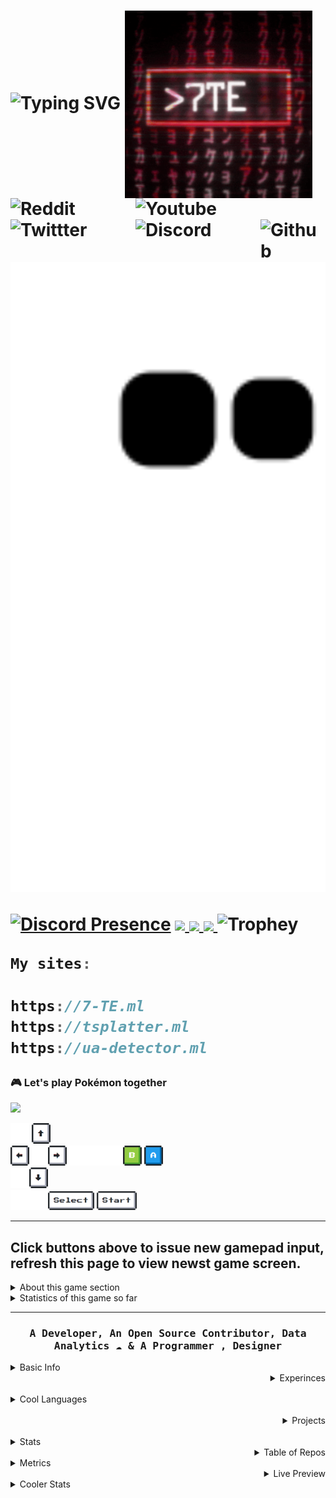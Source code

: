 
<h1 <a href="https://git.io/typing-svg"> <img src="https://readme-typing-svg.herokuapp.com?font=Share+Tech+Mono&size=35&pause=1000&color=00F747&center=true&vCenter=true&width=435&lines=Hi+Im+7TE;I+like+coding+on+Linux;Reading;Gaming" alt="Typing SVG" /></a> 
<a href="https://raw.githubusercontent.com/7-TE/7-TE/master/imgs/epic.png">
  <img align="center" alt="7TE" width="300px" src="https://raw.githubusercontent.com/7-TE/7-TE/master/imgs/epic.png" />
</a>
<a href="https://www.reddit.com/u/7--TE">
  <img align="left" alt="Reddit" width="200px" src="https://img.shields.io/reddit/user-karma/combined/7--TE?style=social" />
</a>
<a href="https://www.youtube.com/channel/UCPopihIU8LMr6T9FCligVHA">
  <img align="left" alt="Youtube" width="200px" src="https://img.shields.io/youtube/channel/subscribers/UCPopihIU8LMr6T9FCligVHA?style=social" />
</a>
<a href="https://twitter.com/_7TE_">
  <img align="left" alt="Twittter" width="200px" src="https://img.shields.io/twitter/follow/_7TE_?style=social" />
</a>
<a href="https://discord.gg/tsplatter">
  <img align="left" alt="Discord" width="200px" src="https://img.shields.io/discord/839509320231813181?logo=Discord&style=for-the-badge" />
</a>
<a href="https://github.com/7-TE">
  <img align="left" alt="Github" width="100px" src="https://img.shields.io/badge/Github-181717?style=for-the-badge&logo=Github&logoColor=white" />
</a>
<p align="left">
<img width="1000" src="https://raw.githubusercontent.com/7-TE/7-TE/master/assets/github-snake.svg" />
</p>

[![Discord Presence](https://lanyard.cnrad.dev/api/838761858683895819)](https://discord.com/users/838761858683895819)
<a href="https://spotify-github-profile.vercel.app/api/view.svg?uid=312nmdkk6gbt3qvvyfryg7yhw2eu&redirect=true">
    <img src="https://spotify-github-profile.vercel.app/api/view.svg?uid=312nmdkk6gbt3qvvyfryg7yhw2eu&cover_image=true&theme=default&show_offline=true&background_color=121212&bar_color=53b14f&bar_color_cover=true">
  </a>
<a href="https://github.com/7-TE/github-readme-stats">
  <img align="center" src="https://github-readme-stats.vercel.app/api?username=7TE&show_icons=true&theme=discord_old_blurple&line_height=27" />
</a>
<a href="https://github.com/7-TE/7-TE">
  <img align="center" src="https://github-readme-stats.vercel.app/api/top-langs/?username=7-TE&langs_count=5)&theme=discord_old_blurple" />
</a>
![Trophey](https://github-profile-trophy.vercel.app/?username=7-TE&theme=discord)

```js
My sites:

https://7-TE.ml
https://tsplatter.ml
https://ua-detector.ml
```
 

### 🎮 Let's play Pokémon together
<img src="https://toy.aoaoao.me/image" width="300"/> 

<img src="https://raw.githubusercontent.com/7-TE/7-TE/master/img/blank.png" width="30"/> <a href="https://toy.aoaoao.me/control?button=2&callback=https://github.com/7-TE"><img src="https://raw.githubusercontent.com/7-TE/7-TE/master/img/up.png" width="30"/></a>
<br><a href="https://toy.aoaoao.me/control?button=1&callback=https://github.com/7-TE"><img src="https://raw.githubusercontent.com/7-TE/7-TE/master/img/left.png" width="30"/></a><img src="https://raw.githubusercontent.com/7-TE/7-TE/master/img/blank.png" width="30"/><a href="https://toy.aoaoao.me/control?button=0&callback=https://github.com/7-TE"><img src="https://raw.githubusercontent.com/7-TE/7-TE/master/img/right.png" width="30"/></a><img src="https://raw.githubusercontent.com/7-TE/7-TE/master/img/blank.png" width="30"/><img src="https://raw.githubusercontent.com/7-TE/7-TE/master/img/blank.png" width="30"/><img src="https://raw.githubusercontent.com/7-TE/7-TE/master/img/blank.png" width="30"/><a href="https://toy.aoaoao.me/control?button=5&callback=https://github.com/7-TE"><img src="https://raw.githubusercontent.com/7-TE/7-TE/master/img/B.png" width="30"/></a> <a href="https://toy.aoaoao.me/control?button=4&callback=https://github.com/7-TE"><img src="https://raw.githubusercontent.com/7-TE/7-TE/master/img/A.png" width="30"/></a>
<br><a href="https://toy.aoaoao.me/control?button=3&callback=https://github.com/7-TE"><img src="https://raw.githubusercontent.com/7-TE/7-TE/master/img/blank.png" width="30"/><img src="https://raw.githubusercontent.com/7-TE/7-TE/master/img/down.png" width="30"/></a>
<br><img src="https://raw.githubusercontent.com/7-TE/7-TE/master/img/blank.png" width="30"/><img src="https://raw.githubusercontent.com/7-TE/7-TE/master/img/blank.png" width="30"/><a href="https://toy.aoaoao.me/control?button=6&callback=https://github.com/7-TE"><img src="https://raw.githubusercontent.com/7-TE/7-TE/master/img/select.png" height="30"/></a> <a href="https://toy.aoaoao.me/control?button=7&callback=https://github.com/7-TE"><img src="https://raw.githubusercontent.com/7-TE/7-TE/master/img/start.png" height="30" /></a>





-----

## Click buttons above to issue new gamepad input, refresh this page to view newst game screen.

<details><summary>About this game section</summary>
  
  The section is developed based on my previopus GameBoy emulator project [Gameboy.Live](https://github.com/7-TE/gameboy.live), you can use this project to deploy your own "cloud gaming server".
</details>

<details><summary>Statistics of this game so far</summary>
  <img src="https://playground.aoaoao.me/Api/GBStatistic" />
</details>

-----




<p align="center"><h3 align="center"><samp> A Developer, An Open Source Contributor, Data Analytics ☁  & A Programmer , Designer  </samp></h3></p>

<div>
  <details><summary>Basic Info</summary>
<img align="right" src="https://raw.githubusercontent.com/7-TE/chip/main/chip-guy-fixed.gif" width="55%"/>
- 👷 <samp>15 years old
  
- 🔭 <samp>My main focus is on developing, designing, analysing and visualising.
  
- ✍🏻 <samp>I have done 276 Internships till now, fourty four of them were Web Development and two hundred thirty two in Wordpress Development.
  
- 💬 <samp>Ask me about Web Development, Data Analytics and visualization.
  
- 🤔 <samp>I’m proficient in tools like Google Docs, Google Slides and Schoology.
  
- ⚡ <samp>Fun fact: I am heterosexual.
  </details>
</div>

<div align="right">
  <details><summary>Experinces</summary>
   <img align="left" src="https://raw.githubusercontent.com/7-TE/chip/main/ezgif.com-gif-maker.gif" width="10%"/>

- 👷 <samp>Web Design Intern at Eric Frank (Feb 22, 1732- May 4, 2022)(105,993 days) - Internshala<br>
- 👨🏾‍💻 <samp>Web Development Intern at Thingroupy (May 18, 2007- May 4, 2022)(5,466 days) - Internshala<br>
- 🕵🏻 <samp>Wordpress Development Intern at StartupHill(Dec 26 2012 - May 4, 2022)<br>
- ☄️ <samp>Volunteer at various Non Profits such as Walmart, Amazon, Apple, CVS, AT&T, and Google<br>
  <img alt="Night Coding" src="https://i.imgur.com/rTZkf4K.gif" width="40%" align="right"/>
</div>
<br>
<details><summary>Cool Languages</summary>

![Python](https://img.shields.io/badge/-Python-000?style=for-the-badge&logo=appveyor&logo=python)&nbsp;
![JavaScript](https://img.shields.io/badge/-JavaScript-000?style=for-the-badge&logo=javascript)&nbsp;
![Java](https://img.shields.io/badge/-Java-000?style=for-the-badge&logo=Java&logoColor=FFA518)&nbsp;
![C](https://img.shields.io/badge/-C-000?style=for-the-badge&logo=C&logoColor=A8B9CC)&nbsp;
![C++](https://img.shields.io/badge/-C++-000?style=for-the-badge&logo=C%2B%2B&logoColor=00599C)&nbsp;
![R (Statistics)](https://img.shields.io/badge/-R-000?style=for-the-badge&logo=R&logoColor=276DC3)\
![React](https://img.shields.io/badge/-React-000?style=for-the-badge&logo=react)&nbsp;
![Node.js](https://img.shields.io/badge/-Node.js-000?style=for-the-badge&logo=node.js)&nbsp;
![Django](https://img.shields.io/badge/-Django-000?style=for-the-badge&logo=django&logoColor=092E20)&nbsp;
![Flask](https://img.shields.io/badge/-Flask-000?style=for-the-badge&logo=flask)&nbsp;
![Bootstrap](https://img.shields.io/badge/-Bootstrap-000?style=for-the-badge&logo=bootstrap&logoColor=563D7C)\
![HTML](https://img.shields.io/badge/-HTML-000?style=for-the-badge&logo=HTML5)&nbsp;
![CSS](https://img.shields.io/badge/-CSS-000?style=for-the-badge&logo=CSS3&logoColor=1572B6)&nbsp;
![Git](https://img.shields.io/badge/-Git-000?style=for-the-badge&logo=git)&nbsp;
![GitHub](https://img.shields.io/badge/-GitHub-000?style=for-the-badge&logo=github)&nbsp;
![Visual Studio Code](https://img.shields.io/badge/-Visual%20Studio%20Code-000?style=for-the-badge&logo=visual-studio-code&logoColor=007ACC)&nbsp;
![RStudio](https://img.shields.io/badge/-RStudio-000?style=for-the-badge&logo=rstudio)&nbsp;
<p align="left"> 
<a href="https://heroku.com" target="_blank"> <img src="https://www.vectorlogo.zone/logos/heroku/heroku-icon.svg" alt="heroku" width="50" height="50" style="margin:0 15px"/> </a> 
  <h3 align="left">Connect with me:</h3>
<p align="left">
<a href="https://codepen.io/7te" target="blank"><img align="center" src="https://raw.githubusercontent.com/rahuldkjain/github-profile-readme-generator/master/src/images/icons/Social/codepen.svg" alt="7te" height="30" width="40" /></a>
<a href="https://dev.to/7te" target="blank"><img align="center" src="https://raw.githubusercontent.com/rahuldkjain/github-profile-readme-generator/master/src/images/icons/Social/devto.svg" alt="7te" height="30" width="40" /></a>
<a href="https://twitter.com/7te" target="blank"><img align="center" src="https://raw.githubusercontent.com/rahuldkjain/github-profile-readme-generator/master/src/images/icons/Social/twitter.svg" alt="7te" height="30" width="40" /></a>
<a href="https://linkedin.com/in/7te" target="blank"><img align="center" src="https://raw.githubusercontent.com/rahuldkjain/github-profile-readme-generator/master/src/images/icons/Social/linked-in-alt.svg" alt="7te" height="30" width="40" /></a>
<a href="https://stackoverflow.com/users/20452747" target="blank"><img align="center" src="https://raw.githubusercontent.com/rahuldkjain/github-profile-readme-generator/master/src/images/icons/Social/stack-overflow.svg" alt="20452747" height="30" width="40" /></a>
<a href="https://codesandbox.com/7te" target="blank"><img align="center" src="https://raw.githubusercontent.com/rahuldkjain/github-profile-readme-generator/master/src/images/icons/Social/codesandbox.svg" alt="7te" height="30" width="40" /></a>
<a href="https://kaggle.com/7te" target="blank"><img align="center" src="https://raw.githubusercontent.com/rahuldkjain/github-profile-readme-generator/master/src/images/icons/Social/kaggle.svg" alt="7te" height="30" width="40" /></a>
<a href="https://fb.com/7te" target="blank"><img align="center" src="https://raw.githubusercontent.com/rahuldkjain/github-profile-readme-generator/master/src/images/icons/Social/facebook.svg" alt="7te" height="30" width="40" /></a>
<a href="https://instagram.com/7te" target="blank"><img align="center" src="https://raw.githubusercontent.com/rahuldkjain/github-profile-readme-generator/master/src/images/icons/Social/instagram.svg" alt="7te" height="30" width="40" /></a>
<a href="https://dribbble.com/7te" target="blank"><img align="center" src="https://raw.githubusercontent.com/rahuldkjain/github-profile-readme-generator/master/src/images/icons/Social/dribbble.svg" alt="7te" height="30" width="40" /></a>
<a href="https://www.behance.net/7te" target="blank"><img align="center" src="https://raw.githubusercontent.com/rahuldkjain/github-profile-readme-generator/master/src/images/icons/Social/behance.svg" alt="7te" height="30" width="40" /></a>
<a href="https://hashnode.com/@7te" target="blank"><img align="center" src="https://raw.githubusercontent.com/rahuldkjain/github-profile-readme-generator/master/src/images/icons/Social/hashnode.svg" alt="@7te" height="30" width="40" /></a>
<a href="https://medium.com/@7te" target="blank"><img align="center" src="https://raw.githubusercontent.com/rahuldkjain/github-profile-readme-generator/master/src/images/icons/Social/medium.svg" alt="@7te" height="30" width="40" /></a>
<a href="https://www.youtube.com/c/7te" target="blank"><img align="center" src="https://raw.githubusercontent.com/rahuldkjain/github-profile-readme-generator/master/src/images/icons/Social/youtube.svg" alt="7te" height="30" width="40" /></a>
<a href="https://www.codechef.com/users/7te" target="blank"><img align="center" src="https://cdn.jsdelivr.net/npm/simple-icons@3.1.0/icons/codechef.svg" alt="7te" height="30" width="40" /></a>
<a href="https://www.hackerrank.com/7te" target="blank"><img align="center" src="https://raw.githubusercontent.com/rahuldkjain/github-profile-readme-generator/master/src/images/icons/Social/hackerrank.svg" alt="7te" height="30" width="40" /></a>
<a href="https://codeforces.com/profile/7te" target="blank"><img align="center" src="https://raw.githubusercontent.com/rahuldkjain/github-profile-readme-generator/master/src/images/icons/Social/codeforces.svg" alt="7te" height="30" width="40" /></a>
<a href="https://www.leetcode.com/7te" target="blank"><img align="center" src="https://raw.githubusercontent.com/rahuldkjain/github-profile-readme-generator/master/src/images/icons/Social/leet-code.svg" alt="7te" height="30" width="40" /></a>
<a href="https://www.hackerearth.com/@7te" target="blank"><img align="center" src="https://raw.githubusercontent.com/rahuldkjain/github-profile-readme-generator/master/src/images/icons/Social/hackerearth.svg" alt="@7te" height="30" width="40" /></a>
<a href="https://auth.geeksforgeeks.org/user/7te" target="blank"><img align="center" src="https://raw.githubusercontent.com/rahuldkjain/github-profile-readme-generator/master/src/images/icons/Social/geeks-for-geeks.svg" alt="7te" height="30" width="40" /></a>
<a href="https://www.topcoder.com/members/7te" target="blank"><img align="center" src="https://raw.githubusercontent.com/rahuldkjain/github-profile-readme-generator/master/src/images/icons/Social/topcoder.svg" alt="7te" height="30" width="40" /></a>
<a href="https://discord.gg/Fm7DCtmB6W" target="blank"><img align="center" src="https://raw.githubusercontent.com/rahuldkjain/github-profile-readme-generator/master/src/images/icons/Social/discord.svg" alt="Fm7DCtmB6W" height="30" width="40" /></a>
<a href="/https://www.reddit.com/r/politicalcompassmemes.rss" target="blank"><img align="center" src="https://raw.githubusercontent.com/rahuldkjain/github-profile-readme-generator/master/src/images/icons/Social/rss.svg" alt="https://www.reddit.com/r/politicalcompassmemes.rss" height="30" width="40" /></a>
</p>

<h3 align="left">Languages and Tools:</h3>
<p align="left"> <a href="https://developer.android.com" target="_blank" rel="noreferrer"> <img src="https://raw.githubusercontent.com/devicons/devicon/master/icons/android/android-original-wordmark.svg" alt="android" width="40" height="40"/> </a> <a href="https://www.gnu.org/software/bash/" target="_blank" rel="noreferrer"> <img src="https://www.vectorlogo.zone/logos/gnu_bash/gnu_bash-icon.svg" alt="bash" width="40" height="40"/> </a> <a href="https://www.w3schools.com/css/" target="_blank" rel="noreferrer"> <img src="https://raw.githubusercontent.com/devicons/devicon/master/icons/css3/css3-original-wordmark.svg" alt="css3" width="40" height="40"/> </a> <a href="https://www.docker.com/" target="_blank" rel="noreferrer"> <img src="https://raw.githubusercontent.com/devicons/devicon/master/icons/docker/docker-original-wordmark.svg" alt="docker" width="40" height="40"/> </a> <a href="https://www.electronjs.org" target="_blank" rel="noreferrer"> <img src="https://raw.githubusercontent.com/devicons/devicon/master/icons/electron/electron-original.svg" alt="electron" width="40" height="40"/> </a> <a href="https://cloud.google.com" target="_blank" rel="noreferrer"> <img src="https://www.vectorlogo.zone/logos/google_cloud/google_cloud-icon.svg" alt="gcp" width="40" height="40"/> </a> <a href="https://git-scm.com/" target="_blank" rel="noreferrer"> <img src="https://www.vectorlogo.zone/logos/git-scm/git-scm-icon.svg" alt="git" width="40" height="40"/> </a> <a href="https://golang.org" target="_blank" rel="noreferrer"> <img src="https://raw.githubusercontent.com/devicons/devicon/master/icons/go/go-original.svg" alt="go" width="40" height="40"/> </a> <a href="https://heroku.com" target="_blank" rel="noreferrer"> <img src="https://www.vectorlogo.zone/logos/heroku/heroku-icon.svg" alt="heroku" width="40" height="40"/> </a> <a href="https://www.w3.org/html/" target="_blank" rel="noreferrer"> <img src="https://raw.githubusercontent.com/devicons/devicon/master/icons/html5/html5-original-wordmark.svg" alt="html5" width="40" height="40"/> </a> <a href="https://www.java.com" target="_blank" rel="noreferrer"> <img src="https://raw.githubusercontent.com/devicons/devicon/master/icons/java/java-original.svg" alt="java" width="40" height="40"/> </a> <a href="https://developer.mozilla.org/en-US/docs/Web/JavaScript" target="_blank" rel="noreferrer"> <img src="https://raw.githubusercontent.com/devicons/devicon/master/icons/javascript/javascript-original.svg" alt="javascript" width="40" height="40"/> </a> <a href="https://www.linux.org/" target="_blank" rel="noreferrer"> <img src="https://raw.githubusercontent.com/devicons/devicon/master/icons/linux/linux-original.svg" alt="linux" width="40" height="40"/> </a> <a href="https://nodejs.org" target="_blank" rel="noreferrer"> <img src="https://raw.githubusercontent.com/devicons/devicon/master/icons/nodejs/nodejs-original-wordmark.svg" alt="nodejs" width="40" height="40"/> </a> <a href="https://www.photoshop.com/en" target="_blank" rel="noreferrer"> <img src="https://raw.githubusercontent.com/devicons/devicon/master/icons/photoshop/photoshop-line.svg" alt="photoshop" width="40" height="40"/> </a> <a href="https://www.php.net" target="_blank" rel="noreferrer"> <img src="https://raw.githubusercontent.com/devicons/devicon/master/icons/php/php-original.svg" alt="php" width="40" height="40"/> </a> <a href="https://www.python.org" target="_blank" rel="noreferrer"> <img src="https://raw.githubusercontent.com/devicons/devicon/master/icons/python/python-original.svg" alt="python" width="40" height="40"/> </a> <a href="https://reactjs.org/" target="_blank" rel="noreferrer"> <img src="https://raw.githubusercontent.com/devicons/devicon/master/icons/react/react-original-wordmark.svg" alt="react" width="40" height="40"/> </a> <a href="https://sass-lang.com" target="_blank" rel="noreferrer"> <img src="https://raw.githubusercontent.com/devicons/devicon/master/icons/sass/sass-original.svg" alt="sass" width="40" height="40"/> </a> <a href="https://www.typescriptlang.org/" target="_blank" rel="noreferrer"> <img src="https://raw.githubusercontent.com/devicons/devicon/master/icons/typescript/typescript-original.svg" alt="typescript" width="40" height="40"/> </a> <a href="https://unity.com/" target="_blank" rel="noreferrer"> <img src="https://www.vectorlogo.zone/logos/unity3d/unity3d-icon.svg" alt="unity" width="40" height="40"/> </a> <a href="https://vuejs.org/" target="_blank" rel="noreferrer"> <img src="https://raw.githubusercontent.com/devicons/devicon/master/icons/vuejs/vuejs-original-wordmark.svg" alt="vuejs" width="40" height="40"/> </a> </p>


<h3 align="left">Support:</h3>
<p><a href="https://www.buymeacoffee.com/7TE0778"> <img align="left" src="https://cdn.buymeacoffee.com/buttons/v2/default-yellow.png" height="50" width="210" alt="7TE0778" /></a><a href="https://ko-fi.com/7te0778"> <img align="left" src="https://cdn.ko-fi.com/cdn/kofi3.png?v=3" height="50" width="210" alt="7te0778" /></a></p><br><br>
    </details>
<div>
  <br>
<div align="right">

  <details><summary>Projects</summary>

- 👷 <samp>Social - A Full Stack Web Application where user can create account and post images and comments.</samp><br>
- 👨🏾‍💻 <samp>Portfolio - Portfolio and resume website showing designing and creative skills.</samp><br>
- 🕵🏻 <samp>Javascript Games - Various games such as Color Picker, Todolist, & Dice games.</samp><br>
- ☄️ <samp>Tableau Profile - Showing Data Visualisation Skills.</samp><br> 
</details>
    </div>
  
  <br>
  <details><summary>Stats</summary>
  <img align="left" src="https://i0.wp.com/codemyui.com/wp-content/uploads/2016/10/pure-css-site-scroll-micro-animation.gif?fit=880%2C440&ssl=1" width="100%"/>

[![7TE's GitHub stats](https://github-readme-stats.vercel.app/api?username=7-TE&show_icons=true&theme=dark)](https://github.com/7-TE/github-readme-stats)
[![Top Langs](https://github-readme-stats.vercel.app/api/top-langs/?username=7-TE&layout=compact&show_icons=true&theme=dark)](https://github.com/7-TE/github-readme-stats)

<p align="center"><br> 
 Visitor count<br><br>
  <img src="https://profile-counter.glitch.me/7-TE/count.svg" />
  
</p>
  </details>
  <div align="right">
  <details><summary>Table of Repos</summary>
    
<!-- START OF PROFILE STACK, DO NOT REMOVE -->
| 💻 **Technology** | 🚀 **Projects** |
| - | - |
| [![Go](https://img.shields.io/static/v1?label=&message=go&color=4FC08D&logo=go&logoColor=FFFFFF)](https://go.dev/) | [![7-TE](https://img.shields.io/static/v1?label=&message=gameboy.live&color=000605&logo=github&logoColor=FFFFFF&labelColor=000605)](https://github.com/7-TE/gameboy.live) |
| [![Node.js](https://img.shields.io/static/v1?label=&message=Node.js&color=339933&logo=nodedotjs&logoColor=FFFFFF)](https://nodejs.org/) | [![Lissy93/twitter-sentiment-visualisation](https://img.shields.io/static/v1?label=&message=twitter-sentiment-visualisation&color=000605&logo=github&logoColor=FFFFFF&labelColor=000605)](https://github.com/Lissy93/twitter-sentiment-visualisation) [![Lissy93/quick-example-of-testing-in-nodejs](https://img.shields.io/static/v1?label=&message=quick-example-of-testing-in-nodejs&color=000605&logo=github&logoColor=FFFFFF&labelColor=000605)](https://github.com/Lissy93/quick-example-of-testing-in-nodejs) |
| [![Swift](https://img.shields.io/static/v1?label=&message=Swift&color=F05138&logo=swift&logoColor=FFFFFF)](https://www.swift.org/) | [![Lissy93/hasami-shogi](https://img.shields.io/static/v1?label=&message=hasami-shogi&color=000605&logo=github&logoColor=FFFFFF&labelColor=000605)](https://github.com/Lissy93/hasami-shogi) [![Lissy93/Spotter](https://img.shields.io/static/v1?label=&message=Spotter&color=000605&logo=github&logoColor=FFFFFF&labelColor=000605)](https://github.com/Lissy93/Spotter) |
| [![Bash](https://img.shields.io/static/v1?label=&message=Bash&color=4EAA25&logo=gnubash&logoColor=FFFFFF)](https://www.gnu.org/software/bash/) | [![Lissy93/minimal-terminal-prompt](https://img.shields.io/static/v1?label=&message=minimal-terminal-prompt&color=000605&logo=github&logoColor=FFFFFF&labelColor=000605)](https://github.com/Lissy93/minimal-terminal-prompt) |
| [![Config](https://img.shields.io/static/v1?label=&message=Config&color=E50695&logo=diaspora&logoColor=FFFFFF)](#) | [![Lissy93/conky-system-stats-widget](https://img.shields.io/static/v1?label=&message=conky-system-stats-widget&color=000605&logo=github&logoColor=FFFFFF&labelColor=000605)](https://github.com/Lissy93/conky-system-stats-widget) [![Lissy93/espanso-config](https://img.shields.io/static/v1?label=&message=espanso-config&color=000605&logo=github&logoColor=FFFFFF&labelColor=000605)](https://github.com/Lissy93/espanso-config) |
| [![Markdown](https://img.shields.io/static/v1?label=&message=Markdown&color=000000&logo=markdown&logoColor=FFFFFF)](https://en.wikipedia.org/wiki/Markdown) | [![Lissy93/personal-security-checklist](https://img.shields.io/static/v1?label=&message=personal-security-checklist&color=000605&logo=github&logoColor=FFFFFF&labelColor=000605)](https://github.com/Lissy93/personal-security-checklist) |
| [![Flutter](https://img.shields.io/static/v1?label=&message=Flutter&color=02569B&logo=flutter&logoColor=FFFFFF)](https://flutter.dev/) | [![Lissy93/nfu](https://img.shields.io/static/v1?label=&message=nfu&color=000605&logo=github&logoColor=FFFFFF&labelColor=000605)](https://github.com/Lissy93/nfu) |
| [![Angular](https://img.shields.io/static/v1?label=&message=Angular&color=DD0031&logo=angular&logoColor=FFFFFF)](https://angularjs.org/) | [![Lissy93/happy-app](https://img.shields.io/static/v1?label=&message=happy-app&color=000605&logo=github&logoColor=FFFFFF&labelColor=000605)](https://github.com/Lissy93/happy-app) [![Lissy93/realtime-speech-analytics](https://img.shields.io/static/v1?label=&message=realtime-speech-analytics&color=000605&logo=github&logoColor=FFFFFF&labelColor=000605)](https://github.com/Lissy93/realtime-speech-analytics) |
| [![Python](https://img.shields.io/static/v1?label=&message=Python&color=3C78A9&logo=python&logoColor=FFFFFF)](https://www.python.org/) | [![Lissy93/gh-trending-no-cors](https://img.shields.io/static/v1?label=&message=gh-trending-no-cors&color=000605&logo=github&logoColor=FFFFFF&labelColor=000605)](https://github.com/Lissy93/gh-trending-no-cors) [![Lissy93/tfl-lift-availability-dash](https://img.shields.io/static/v1?label=&message=tfl-lift-availability-dash&color=000605&logo=github&logoColor=FFFFFF&labelColor=000605)](https://github.com/Lissy93/tfl-lift-availability-dash) [![Lissy93/pax](https://img.shields.io/static/v1?label=&message=pax&color=000605&logo=github&logoColor=FFFFFF&labelColor=000605)](https://github.com/Lissy93/pax) |
| [![CoffeeScript](https://img.shields.io/static/v1?label=&message=CoffeeScript&color=2F2625&logo=coffeescript&logoColor=FFFFFF)](https://coffeescript.org/) | [![Lissy93/sentiment-analysis](https://img.shields.io/static/v1?label=&message=sentiment-analysis&color=000605&logo=github&logoColor=FFFFFF&labelColor=000605)](https://github.com/Lissy93/sentiment-analysis) |
| [![Android](https://img.shields.io/static/v1?label=&message=Android&color=3DDC84&logo=android&logoColor=FFFFFF)](https://developer.android.com/) | [![Lissy93/Minesweper](https://img.shields.io/static/v1?label=&message=Minesweper&color=000605&logo=github&logoColor=FFFFFF&labelColor=000605)](https://github.com/Lissy93/Minesweper) [![Lissy93/anti-theft-charge](https://img.shields.io/static/v1?label=&message=anti-theft-charge&color=000605&logo=github&logoColor=FFFFFF&labelColor=000605)](https://github.com/Lissy93/anti-theft-charge) [![Lissy93/TuneSender](https://img.shields.io/static/v1?label=&message=TuneSender&color=000605&logo=github&logoColor=FFFFFF&labelColor=000605)](https://github.com/Lissy93/TuneSender) [![Lissy93/TreasureHunt](https://img.shields.io/static/v1?label=&message=TreasureHunt&color=000605&logo=github&logoColor=FFFFFF&labelColor=000605)](https://github.com/Lissy93/TreasureHunt) [![Lissy93/got-home-safe](https://img.shields.io/static/v1?label=&message=got-home-safe&color=000605&logo=github&logoColor=FFFFFF&labelColor=000605)](https://github.com/Lissy93/got-home-safe) [![Lissy93/Study-Time](https://img.shields.io/static/v1?label=&message=Study-Time&color=000605&logo=github&logoColor=FFFFFF&labelColor=000605)](https://github.com/Lissy93/Study-Time) |
| [![Kotlin](https://img.shields.io/static/v1?label=&message=Kotlin&color=7F52FF&logo=kotlin&logoColor=FFFFFF)](https://kotlinlang.org/) | [![Lissy93/anti-theft-charge](https://img.shields.io/static/v1?label=&message=anti-theft-charge&color=000605&logo=github&logoColor=FFFFFF&labelColor=000605)](https://github.com/Lissy93/anti-theft-charge) |
| [![PHP](https://img.shields.io/static/v1?label=&message=PHP&color=777BB4&logo=php&logoColor=FFFFFF)](https://www.php.net/) | [![Lissy93/revision-quizzes](https://img.shields.io/static/v1?label=&message=revision-quizzes&color=000605&logo=github&logoColor=FFFFFF&labelColor=000605)](https://github.com/Lissy93/revision-quizzes) [![Lissy93/intern-magnet](https://img.shields.io/static/v1?label=&message=intern-magnet&color=000605&logo=github&logoColor=FFFFFF&labelColor=000605)](https://github.com/Lissy93/intern-magnet) [![Lissy93/usermonkey](https://img.shields.io/static/v1?label=&message=usermonkey&color=000605&logo=github&logoColor=FFFFFF&labelColor=000605)](https://github.com/Lissy93/usermonkey) |
| [![Java](https://img.shields.io/static/v1?label=&message=Java&color=007396&logo=java&logoColor=FFFFFF)](https://www.java.com/) | [![Lissy93/Minesweper](https://img.shields.io/static/v1?label=&message=Minesweper&color=000605&logo=github&logoColor=FFFFFF&labelColor=000605)](https://github.com/Lissy93/Minesweper) [![Lissy93/AlternativeVoteSystem](https://img.shields.io/static/v1?label=&message=AlternativeVoteSystem&color=000605&logo=github&logoColor=FFFFFF&labelColor=000605)](https://github.com/Lissy93/AlternativeVoteSystem) [![Lissy93/TuneSender](https://img.shields.io/static/v1?label=&message=TuneSender&color=000605&logo=github&logoColor=FFFFFF&labelColor=000605)](https://github.com/Lissy93/TuneSender) [![Lissy93/TreasureHunt](https://img.shields.io/static/v1?label=&message=TreasureHunt&color=000605&logo=github&logoColor=FFFFFF&labelColor=000605)](https://github.com/Lissy93/TreasureHunt) |
| [![D3.js](https://img.shields.io/static/v1?label=&message=D3.js&color=F9A03C&logo=d3dotjs&logoColor=FFFFFF)](https://d3js.org/) | [![Lissy93/twitter-sentiment-visualisation](https://img.shields.io/static/v1?label=&message=twitter-sentiment-visualisation&color=000605&logo=github&logoColor=FFFFFF&labelColor=000605)](https://github.com/Lissy93/twitter-sentiment-visualisation) [![Lissy93/voronoi-site-template](https://img.shields.io/static/v1?label=&message=voronoi-site-template&color=000605&logo=github&logoColor=FFFFFF&labelColor=000605)](https://github.com/Lissy93/voronoi-site-template) [![Lissy93/happy-app](https://img.shields.io/static/v1?label=&message=happy-app&color=000605&logo=github&logoColor=FFFFFF&labelColor=000605)](https://github.com/Lissy93/happy-app) [![Lissy93/realtime-speech-analytics](https://img.shields.io/static/v1?label=&message=realtime-speech-analytics&color=000605&logo=github&logoColor=FFFFFF&labelColor=000605)](https://github.com/Lissy93/realtime-speech-analytics) |
| [![HTML](https://img.shields.io/static/v1?label=&message=HTML&color=E34F26&logo=html5&logoColor=FFFFFF)](#) | [![Lissy93/md-cv-maker](https://img.shields.io/static/v1?label=&message=md-cv-maker&color=000605&logo=github&logoColor=FFFFFF&labelColor=000605)](https://github.com/Lissy93/md-cv-maker) [![Lissy93/email-extractor](https://img.shields.io/static/v1?label=&message=email-extractor&color=000605&logo=github&logoColor=FFFFFF&labelColor=000605)](https://github.com/Lissy93/email-extractor) [![Lissy93/bullet-convertor](https://img.shields.io/static/v1?label=&message=bullet-convertor&color=000605&logo=github&logoColor=FFFFFF&labelColor=000605)](https://github.com/Lissy93/bullet-convertor) [![Lissy93/cyber-defence-presentation](https://img.shields.io/static/v1?label=&message=cyber-defence-presentation&color=000605&logo=github&logoColor=FFFFFF&labelColor=000605)](https://github.com/Lissy93/cyber-defence-presentation) [![Lissy93/voronoi-site-template](https://img.shields.io/static/v1?label=&message=voronoi-site-template&color=000605&logo=github&logoColor=FFFFFF&labelColor=000605)](https://github.com/Lissy93/voronoi-site-template) [![Lissy93/web-dev-school](https://img.shields.io/static/v1?label=&message=web-dev-school&color=000605&logo=github&logoColor=FFFFFF&labelColor=000605)](https://github.com/Lissy93/web-dev-school) |
<!-- END OF PROFILE STACK, DO NOT REMOVE -->
  </details>
 <div align="left">
  <details><summary>Metrics</summary>
    
![Metrics](https://metrics.lecoq.io/7-TE?template=classic&isocalendar=1&languages=1&lines=1&stars=1&followup=1&people=1&introduction=1&sponsors=1&repositories=1&discussions=1&achievements=1&projects=1&gists=1&code=1&activity=1&notable=1&base=header%2C%20activity%2C%20community%2C%20repositories%2C%20metadata&base.indepth=false&base.hireable=false&base.skip=false&repositories.batch=100&repositories.forks=false&repositories.affiliations=owner&isocalendar=false&isocalendar.duration=full-year&languages=false&languages.limit=8&languages.threshold=0%25&languages.other=false&languages.colors=github&languages.sections=most-used&languages.indepth=false&languages.analysis.timeout=15&languages.categories=markup%2C%20programming&languages.recent.categories=markup%2C%20programming&languages.recent.load=300&languages.recent.days=14&lines=false&lines.sections=base&lines.repositories.limit=4&lines.history.limit=1&stars=false&stars.limit=4&followup=false&followup.sections=repositories&followup.indepth=false&followup.archived=true&people=false&people.limit=24&people.identicons=false&people.identicons.hide=false&people.size=28&people.types=followers%2C%20following&people.shuffle=false&introduction=false&introduction.title=true&sponsors=false&sponsors.sections=goal%2C%20list%2C%20about&sponsors.past=false&sponsors.size=24&sponsors.title=Sponsor%20Me!&repositories=false&repositories.pinned=0&repositories.starred=0&repositories.random=0&repositories.order=featured%2C%20pinned%2C%20starred%2C%20random&discussions=false&discussions.categories=true&discussions.categories.limit=0&achievements=false&achievements.threshold=X&achievements.secrets=true&achievements.display=detailed&achievements.limit=0&notable=false&notable.from=organization&notable.repositories=false&notable.indepth=false&notable.types=commit&notable.self=false&activity=false&activity.limit=5&activity.load=300&activity.days=14&activity.visibility=all&activity.timestamps=false&activity.filter=all&code=false&code.lines=12&code.load=400&code.days=3&code.visibility=public&gists=false&projects=false&projects.limit=4&projects.descriptions=false&config.timezone=America%2FDetroit)
  </details>
<div align="right">
  <details><summary>Live Preview</summary>

<!--RECENT_ACTIVITY:start-->

<!--RECENT_ACTIVITY:last_update-->
  </details>
  <div align="left">  
<details><summary>Cooler Stats</summary>
<!--START_SECTION:waka-->
![Code Time](http://img.shields.io/badge/Code%20Time-12%20hrs%2013%20mins-blue)

![Lines of code](https://img.shields.io/badge/From%20Hello%20World%20I%27ve%20Written-13.6%20thousand%20lines%20of%20code-blue)

**I'm an Early 🐤** 

```text
🌞 Morning                38 commits          █████████████████████████   100.00 % 
🌆 Daytime                0 commits           ░░░░░░░░░░░░░░░░░░░░░░░░░   00.00 % 
🌃 Evening                0 commits           ░░░░░░░░░░░░░░░░░░░░░░░░░   00.00 % 
🌙 Night                  0 commits           ░░░░░░░░░░░░░░░░░░░░░░░░░   00.00 % 
```
📅 **I'm Most Productive on Monday** 

```text
Monday                   26 commits          █████████████████░░░░░░░░   68.42 % 
Tuesday                  0 commits           ░░░░░░░░░░░░░░░░░░░░░░░░░   00.00 % 
Wednesday                0 commits           ░░░░░░░░░░░░░░░░░░░░░░░░░   00.00 % 
Thursday                 9 commits           ██████░░░░░░░░░░░░░░░░░░░   23.68 % 
Friday                   3 commits           ██░░░░░░░░░░░░░░░░░░░░░░░   07.89 % 
Saturday                 0 commits           ░░░░░░░░░░░░░░░░░░░░░░░░░   00.00 % 
Sunday                   0 commits           ░░░░░░░░░░░░░░░░░░░░░░░░░   00.00 % 
```


📊 **This Week I Spent My Time On** 

```text
🕑︎ Time Zone: America/New_York

💬 Programming Languages: 
No Activity Tracked This Week

🔥 Editors: 
No Activity Tracked This Week

💻 Operating System: 
No Activity Tracked This Week
```

**I Mostly Code in CSS** 

```text
CSS                      2 repos             █████████████████░░░░░░░░   66.67 % 
HTML                     1 repo              ████████░░░░░░░░░░░░░░░░░   33.33 % 
```




 Last Updated on 28/03/2024 11:07:32 UTC
<!--END_SECTION:waka-->
  <div align="right">  
<p align="center">
  <details><summary>Spotify</summary>
  <a href="https://spotify-github-profile.vercel.app/api/view.svg?uid=312nmdkk6gbt3qvvyfryg7yhw2eu&redirect=true">
    <img src="https://spotify-github-profile.vercel.app/api/view.svg?uid=312nmdkk6gbt3qvvyfryg7yhw2eu&cover_image=true&theme=default&show_offline=true&background_color=121212&bar_color=53b14f&bar_color_cover=true">
  </a>
</p>
    </details>
  
  <div align="left">  
  <details><summary>Steam Stats</summary>
  ### ⭐ My favorite games
Want to play something cool? Here are my personal bests!

```text
🎮 POSTAL 2                         📅 2003
🕵️‍♂️ Among Us                         📅 2020
🎮 Portal 2                         📅 2011
λ² Half-Life 2                      📅 2004
🎮 Portal                           📅 2007
```
### 🕘 My Steam leaderboard
<!-- steam-box-recent start -->
🎮 Recently played Steam games
```text

```
<!-- steam-box-recent end -->  

<!-- steam-box start -->
🎮 Steam playtime leaderboard
```text
🕵️‍♂️ Among Us                       🕘 71 hrs 59 mins
🎮 POSTAL 2                         🕘 26 hrs 13 mins
🎮 Portal 2                         🕘 8 hrs 55 mins
λ² Half-Life 2                      🕘 5 hrs 38 mins
🎮 Portal                           🕘 4 hrs 17 mins
```
<!-- Powered by https://github.com/YouEclipse/steam-box . -->
<!-- steam-box end -->
  </details>
    <div align="right">
  <details><summary>Random Stuff</summary>
    
![Jokes Card](https://readme-jokes.vercel.app/api?hideBorder&theme=react)
<p align="center"><br> 
This person below does not exist👇👇👇<br><br>
<img width="500" src="https://thispersondoesnotexist.com/image" />
</p>
 </details>
   
